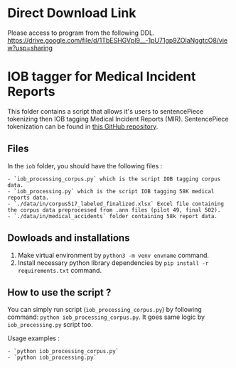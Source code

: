 # Direct Download Link
Please access to program from the following DDL. 
https://drive.google.com/file/d/1TbESHGVpl9__-1pU71gp9ZOlaNggtcO8/view?usp=sharing

# IOB tagger for Medical Incident Reports

This folder contains a script that allows it's users to sentencePiece tokenizing then IOB tagging Medical Incident Reports (MIR). SentencePiece tokenization can be found in [this GitHub repository](https://github.com/google/sentencepiece).

## Files

In the `iob` folder, you should have the following files : 

	- `iob_processing_corpus.py` which is the script IOB tagging corpus data.
	- `iob_processing.py` which is the script IOB tagging 58K medical reports data.
	- `./data/in/corpus517_labeled_finalized.xlsx` Excel file containing the corpus data preprocessed from .ann files (pilot 49, final 502).
	- `./data/in/medical_accidents` folder containing 58k report data.
	

## Dowloads and installations

1. Make virtual environment by `python3 -m venv envname` command.
2. Install necessary python library dependencies by `pip install -r requirements.txt` command.

## How to use the script ?

You can simply run script (`iob_processing_corpus.py`) by following command: `python iob_processing_corpus.py`. It goes same logic by `iob_processing.py` script too.

	
Usage examples : 

	- `python iob_processing_corpus.py`
	- `python iob_processing.py`
